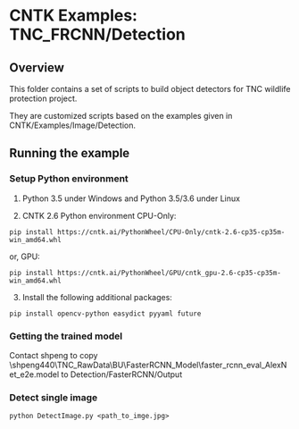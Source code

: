 # CNTK Examples: TNC_FRCNN/Detection

## Overview

This folder contains a set of scripts to build object detectors for TNC wildlife protection project.

They are customized scripts based on the examples given in CNTK/Examples/Image/Detection.

## Running the example

### Setup Python environment

1. Python 3.5 under Windows and Python 3.5/3.6 under Linux

2. CNTK 2.6 Python environment
CPU-Only:
```
pip install https://cntk.ai/PythonWheel/CPU-Only/cntk-2.6-cp35-cp35m-win_amd64.whl
```
or, GPU:
```
pip install https://cntk.ai/PythonWheel/GPU/cntk_gpu-2.6-cp35-cp35m-win_amd64.whl
```
3. Install the following additional packages:

```
pip install opencv-python easydict pyyaml future
```

### Getting the trained model

Contact shpeng to copy \\shpeng440\TNC_RawData\BU\FasterRCNN_Model\faster_rcnn_eval_AlexNet_e2e.model to Detection/FasterRCNN/Output

### Detect single image

`python DetectImage.py <path_to_imge.jpg>`

